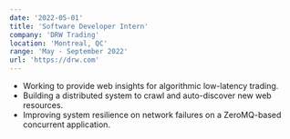 ```yaml
---
date: '2022-05-01'
title: 'Software Developer Intern'
company: 'DRW Trading'
location: 'Montreal, QC'
range: 'May - September 2022'
url: 'https://drw.com'
---
```


- Working to provide web insights for algorithmic low-latency trading.
- Building a distributed system to crawl and auto-discover new web resources.
- Improving system resilience on network failures on a ZeroMQ-based concurrent application.

